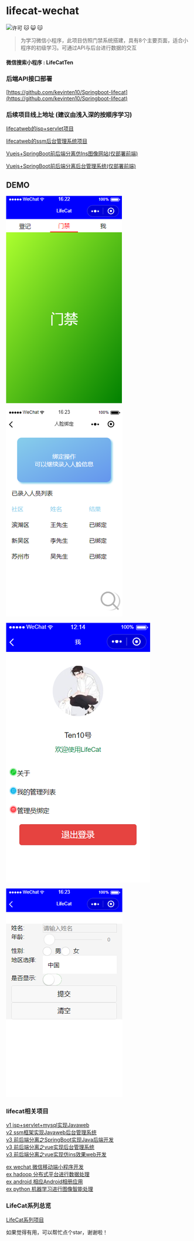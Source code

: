 # lifecat-wechat

![许可](https://img.shields.io/dub/l/vibe-d.svg) 
:cat: :smiley_cat: :kissing_cat:

> 为学习微信小程序，此项目仿照门禁系统搭建，具有8个主要页面，适合小程序的初级学习。可通过API与后台进行数据的交互

#### 微信搜索小程序 : LifeCatTen

### 后端API接口部署
[https://github.com/kevinten10/Springboot-lifecat](https://github.com/kevinten10/Springboot-lifecat)

### 后续项目线上地址 (建议由浅入深的按顺序学习)

[lifecatweb的jsp+servlet项目](http://www.lifecat.club:8080/lifecatweb)

[lifecatweb的ssm后台管理系统项目](http://www.lifecat.club:8080/ssm)

[Vuejs+SpringBoot前后端分离仿Ins图像网站(仅部署前端)](http://www.lifecat.club/lifecat)

[Vuejs+SpringBoot前后端分离后台管理系统(仅部署前端)](http://www.lifecat.club/admin)

## DEMO

 ![show-1](img/show-1.png)
 
 ![show-2](img/show-2.png)
 
 ![show-3](img/show-3.png)
 
 ![show-4](img/show-4.png)
  
### lifecat相关项目
  [v1 jsp+servlet+mysql实现Javaweb](https://github.com/kevinten10/lifecatweb)    
  [v2 ssm框架实现Javaweb后台管理系统](https://github.com/kevinten10/SSM-lifecat)  
  [v3 前后端分离之SpringBoot实现Java后端开发](https://github.com/kevinten10/springboot-lifecat)  
  [v3 前后端分离之vue实现后台管理系统](https://github.com/kevinten10/Vue-Admin-lifecat)  
  [v3 前后端分离之vue实现仿ins效果web开发](https://github.com/kevinten10/Web-lifecat)  
  
  [ex wechat 微信移动端小程序开发](https://github.com/kevinten10/WeChat-lifecat)  
  [ex hadoop 分布式平台进行数据处理](https://github.com/kevinten10/Hadoop-lifecat)  
  [ex android 相应Android相册应用](https://github.com/kevinten10/Android-lifecat)  
  [ex python 机器学习进行图像智能处理](https://github.com/kevinten10/Python-lifecat)  
   
### LifeCat系列总览
  [LifeCat系列项目](https://github.com/kevinten10/LifeCat)  
  
  如果觉得有用，可以帮忙点个star，谢谢啦！
  
